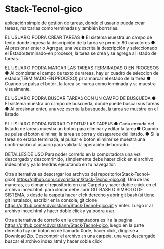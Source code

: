 # Stack-Tecnol-gico
aplicación simple de gestión de tareas, donde el usuario pueda crear tareas, marcarlas como
terminadas y también borrarlas. 

EL USUARIO PODRA CREAR TAREAS
● El sistema muestra un campo de texto donde ingresa la descripción de la tarea se permite 80 caracteres
● Al presionar enter o Agregar, una vez escrita la descripción y seleccionado el Estado(terminado-en proceso), la tarea se
crea y se agrega al listado de tareas.

EL USUARIO PODRA MARCAR LAS TAREAS TERMINADAS O EN PROCESOS
● Al completar el campo de texto de tareas, hay un cuadro de seleccion de estado(TERMINADO-EN PROCESO) para
marcar el estado de la tarea
● Cuando se pulsa el botón, la tarea se marca como terminada y
se muestra visualmente.

EL USUARIO PODRA BUSCAR TAREAS CON UN CAMPO DE BUSQUEDA
● El sistema muestra un campo de busqueda, donde puede buscar sus tareas
● Al presionar enter, una vez escrita la busqueda, la tarea se muestra en el listado

EL USUARIO PODRA BORRAR O EDITAR LAS TAREAS
● Cada entrada del listado de tareas muestra un botón para
eliminar y editar la tarea
● Cuando se pulsa el botón eliminar, la tarea se borra y desaparece del
listado.
● Si la tarea no estaba terminada, al pulsar el botón eliminar se muestra
una confirmación al usuario para validar la operación de
borrado.

DETALLES DE USO
Para poder correrlo en la computadora una vez descargado y descomrimido, simplemente debe hacer click en el archivo index.html y ya lo tendras ejecutando en tu navegador.

Otra alternativa es descargar los archivos del repositorio(Stack-Tecnol-gico) https://github.com/cdvcristiann/Stack-Tecnol-gico.git.
Una de las maneras, es clonar el repositorio en una Carpeta y hacer doble chick en el archivo index.html. para clonar debe abrir GIT BASH O SIMBOLO DE SISTEMA, o desde la carpeta hacer click derecho y abrir git bash (si tiene git instalado), escribir en la consola, git clone https://github.com/cdvcristiann/Stack-Tecnol-gico.git  y enter.
Luego ir al archivo index.html y hacer doble click y ya podra usar.

Otra alternativa de correrlo en la computadora es ir a la pagina https://github.com/cdvcristiann/Stack-Tecnol-gico, luego en la parte derecha hay un boton verde llamado Code, hacer click, dirigirse a Download Zip. Descomprir el archivo en una carpeta, una vez descargado buscar el archivo index.html y hacer doble click




